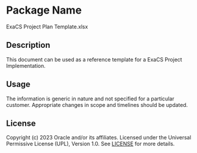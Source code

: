 # Package Name
ExaCS Project Plan Template.xlsx

## Description
This document can be used as a reference template for a ExaCS Project Implementation.

## Usage
The information is generic in nature and not specified for a particular customer. Appropriate changes in scope and timelines should be updated.

## License
Copyright (c) 2023 Oracle and/or its affiliates.
Licensed under the Universal Permissive License (UPL), Version 1.0.
See [LICENSE](LICENSE) for more details.
